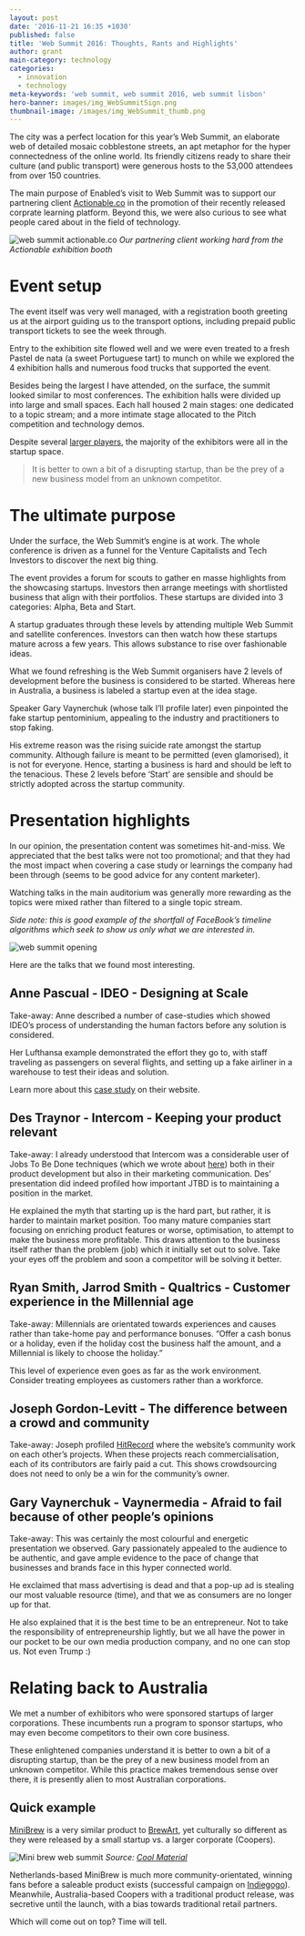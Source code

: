 ```yaml
---
layout: post
date: '2016-11-21 16:35 +1030'
published: false
title: 'Web Summit 2016: Thoughts, Rants and Highlights'
author: grant
main-category: technology
categories:
  - innovation
  - technology
meta-keywords: 'web summit, web summit 2016, web summit lisbon'
hero-banner: images/img_WebSummitSign.png
thumbnail-image: /images/img_WebSummit_thumb.png
---
```

The city was a perfect location for this year’s Web Summit, an elaborate web of detailed mosaic cobblestone streets, an apt metaphor for the hyper connectedness of the online world. Its friendly citizens ready to share their culture (and public transport) were generous hosts to the 53,000 attendees from over 150 countries.

The main purpose of Enabled’s visit to Web Summit was to support our partnering client [Actionable.co](https://actionable.co/) in the promotion of their recently released corprate learning platform. Beyond this, we were also curious to see what people cared about in the field of technology. 

![web summit actionable.co]({{site.baseurl}}/images/img_websummit_Pitching.jpg)
*Our partnering client working hard from the Actionable exhibition booth*

# Event setup 

The event itself was very well managed, with a registration booth greeting us at the airport guiding us to the transport options, including prepaid public transport tickets to see the week through. 

Entry to the exhibition site flowed well and we were even treated to a fresh Pastel de nata (a sweet Portuguese tart) to munch on while we explored the 4 exhibition halls and numerous food trucks that supported the event.

Besides being the largest I have attended, on the surface, the summit looked similar to most conferences. The exhibition halls were divided up into large and small spaces. Each hall housed 2 main stages: one dedicated to a topic stream; and a more intimate stage allocated to the Pitch competition and technology demos.

Despite several [larger players](https://websummit.net/partner-with-us), the majority of the exhibitors were all in the startup space.

> It is better to own a bit of a disrupting startup, than be the prey of a new business model from an unknown competitor.

# The ultimate purpose

Under the surface, the Web Summit’s engine is at work. The whole conference is driven as a funnel for the Venture Capitalists and Tech Investors to discover the next big thing. 

The event provides a forum for scouts to gather en masse highlights from the showcasing startups. Investors then arrange meetings with shortlisted business that align with their portfolios.
These startups are divided into 3 categories: Alpha, Beta and Start. 

A startup graduates through these levels by attending multiple Web Summit and satellite conferences. Investors can then watch how these startups mature across a few years. This allows substance to rise over fashionable ideas.

What we found refreshing is the Web Summit organisers have 2 levels of development before the business is considered to be started. Whereas here in Australia, a business is labeled a startup even at the idea stage. 

Speaker Gary Vaynerchuk (whose talk I’ll profile later) even pinpointed the fake startup pentominium, appealing to the industry and practitioners to stop faking. 

His extreme reason was the rising suicide rate amongst the startup community. Although failure is meant to be permitted (even glamorised), it is not for everyone. Hence, starting a business is hard and should be left to the tenacious. These 2 levels before ‘Start’ are sensible and should be strictly adopted across the startup community.


# Presentation highlights

In our opinion, the presentation content was sometimes hit-and-miss. We appreciated that the best talks were not too promotional; and that they had the most impact when covering a case study or learnings the company had been through (seems to be good advice for any content marketer). 

Watching talks in the main auditorium was generally more rewarding as the topics were mixed rather than filtered to a single topic stream. 

_Side note: this is good example of the shortfall of FaceBook’s timeline algorithms which seek to show us only what we are interested in._

![web summit opening]({{site.baseurl}}/images/img_WebSummit_Opening.jpg)

Here are the talks that we found most interesting. 

## Anne Pascual - IDEO - Designing at Scale

Take-away: Anne described a number of case-studies which showed IDEO’s process of understanding the human factors before any solution is considered. 

Her Lufthansa example demonstrated the effort they go to, with staff traveling as passengers on several flights, and setting up a fake airliner in a warehouse to test their ideas and solution.

Learn more about this [case study](https://www.ideo.com/case-study/elevating-business-class-travel-with-personal-connection) on their website. 

## Des Traynor - Intercom - Keeping your product relevant

Take-away: I already understood that Intercom was a considerable user of Jobs To Be Done  techniques (which we wrote about [here](http://blog.enabled.com.au/jobs-to-be-done/)) both in their product development but also in their marketing communication. Des’ presentation did indeed profiled how important JTBD is to maintaining a position in the market. 

He explained the myth that starting up is the hard part, but rather, it is harder to maintain market position. Too many mature companies start focusing on enriching product features or worse, optimisation, to attempt to make the business more profitable. This draws attention to the business itself rather than the problem (job) which it initially set out to solve. Take your eyes off the problem and soon a competitor will be solving it better.

## Ryan Smith, Jarrod Smith - Qualtrics - Customer experience in the Millennial age

Take-away: Millennials are orientated towards experiences and causes rather than take-home pay and performance bonuses. “Offer a cash bonus or a holiday, even if the holiday cost the business half the amount, and a Millennial is likely to choose the holiday.” 

This level of experience even goes as far as the work environment. Consider treating employees as customers rather than a workforce.

## Joseph Gordon-Levitt - The difference between a crowd and community

Take-away: Joseph profiled [HitRecord](https://www.hitrecord.org/) where the website’s community work on each other’s projects. When these projects reach commercialisation, each of its contributors are fairly paid a cut. This shows crowdsourcing does not need to only be a win for the community’s owner.

## Gary Vaynerchuk - Vaynermedia - Afraid to fail because of other people’s opinions

Take-away: This was certainly the most colourful and energetic presentation we observed. Gary passionately appealed to the audience to be authentic, and gave ample evidence to the pace of change that businesses and brands face in this hyper connected world. 

He exclaimed that mass advertising is dead and that a pop-up ad is stealing our most valuable resource (time), and that we as consumers are no longer up for that. 

He also explained that it is the best time to be an entrepreneur. Not to take the responsibility of entrepreneurship lightly, but we all have the power in our pocket to be our own media production company, and no one can stop us. Not even Trump :)

# Relating back to Australia
We met a number of exhibitors who were sponsored startups of larger corporations. These incumbents run a program to sponsor startups, who may even become competitors to their own core business.

These enlightened companies understand it is better to own a bit of a disrupting startup, than be the prey of a new business model from an unknown competitor. While this practice makes tremendous sense over there, it is presently alien to most Australian corporations. 

## Quick example
[MiniBrew](https://www.minibrew.io/) is a very similar product to [BrewArt](https://store.brewart.com/), yet culturally so different as they were released by a small startup vs. a larger corporate (Coopers). 

![Mini brew web summit]({{site.baseurl}}/images/img_websummit_minibrew.jpg)
*Source: [Cool Material](http://coolmaterial.com/food-drink/minibrew-homevrewing-system/)*

Netherlands-based MiniBrew is much more community-orientated, winning fans before a saleable product exists (successful campaign on [Indiegogo](https://www.indiegogo.com/projects/minibrew-brew-fresh-craft-beer-anytime-anywhere-food#/)). Meanwhile, Australia-based Coopers with a traditional product release, was secretive until the launch, with a bias towards traditional retail partners. 

Which will come out on top? Time will tell.
